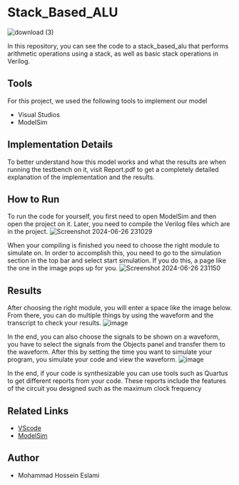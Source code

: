 # Stack_Based_ALU
![download (3)](https://github.com/Mohammad-Hossein-Eslami/Stack_Based_ALU/assets/119133038/7755e1ec-80e7-4104-9b9d-a6bc5fbb92b2)


In this repository, you can see the code to a stack_based_alu that performs arithmetic operations using a stack, as well as basic stack operations in Verilog.



## Tools
For this project, we used the following tools to implement our model
- Visual Studios
- ModelSim

## Implementation Details
To better understand how this model works and what the results are when running the testbench on it, visit Report.pdf to get a completely detailed explanation of the implementation and the results.

## How to Run
To run the code for yourself, you first need to open ModelSim and then open the project on it. 
Later, you need to compile the Verilog files which are in the project. 
![Screenshot 2024-06-26 231029](https://github.com/Mohammad-Hossein-Eslami/Stack_Based_ALU/assets/119133038/6816cd19-aae5-4fdf-8000-fadb625cd47c)


When your compiling is finished you need to choose the right module to simulate on. In order to accomplish this, you need to go to the simulation section in the top bar and select start simulation. If you do this, a page like the one in the image pops up for you. 
![Screenshot 2024-06-26 231150](https://github.com/Mohammad-Hossein-Eslami/Stack_Based_ALU/assets/119133038/47791634-f18a-4a1e-9dad-61d2132c7379)


## Results
After choosing the right module, you will enter a space like the image below. From there, you can do multiple things by using the waveform and the transcript to check your results.
![image](https://github.com/Mohammad-Hossein-Eslami/Stack_Based_ALU/assets/119133038/3fb837cc-dbe7-47ee-ba85-7ba6ad794cf8)

In the end, you can also choose the signals to be shown on a waveform, you have to select the signals from the Objects panel and transfer them to the waveform. After this by setting the time you want to simulate your program, you simulate your code and view the waveform. 
![image](https://github.com/Mohammad-Hossein-Eslami/Stack_Based_ALU/assets/119133038/e881e6e8-d57b-4984-91ad-5656dbb2ad9a)


In the end, if your code is synthesizable you can use tools such as Quartus to get different reports from your code. These reports include the features of the circuit you designed such as the maximum clock frequency


## Related Links
- [VScode](https://code.visualstudio.com/download)
- [ModelSim](https://www.intel.com/content/www/us/en/software-kit/750368/modelsim-intel-fpgas-standard-edition-software-version-18-1.html)

## Author
- Mohammad Hossein Eslami



